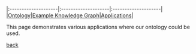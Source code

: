 
|:--------------------|:--------------------|:--------------------|
|[Ontology](./ontology.html)|[Example Knowledge Graph](./exampleKG.html)|[Applications](./applications.html)|

This page demonstrates various applications where our ontology could be used.

[back](./)